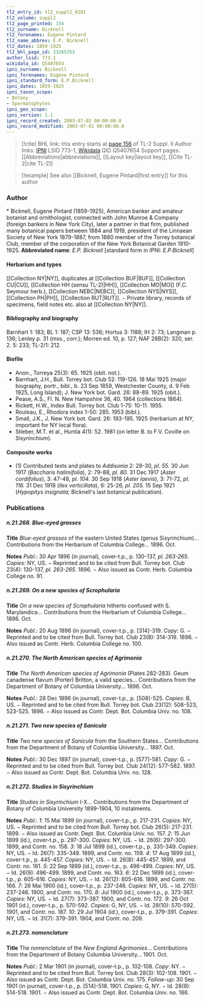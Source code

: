 ```yaml
---
tl2_entry_id: tl2_suppl2_0181
tl2_volume: suppl2
tl2_page_printed: 156
tl2_surname: Bicknell
tl2_forenames: Eugene Pintard
tl2_name_abbrev: E.P. Bicknell
tl2_dates: 1859-1925
tl2_bhl_page_id: 33265353
author_lsid: 773-1
wikidata_id: Q5407654
ipni_surname: Bicknell
ipni_forenames: Eugene Pintard
ipni_standard_form: E.P.Bicknell
ipni_dates: 1859-1925
ipni_taxon_scope: 
- Botany
- Spermatophytes
ipni_geo_scope: 
ipni_version: 1.1
ipni_record_created: 2003-07-02 00:00:00.0
ipni_record_modified: 2003-07-02 00:00:00.0
---
```


> [!cite] BHL link: this entry starts at [page 156](https://www.biodiversitylibrary.org/page/33265353) of TL-2 Suppl. II
> Author links: [IPNI](https://www.ipni.org/a/773-1) LSID 773-1, [Wikidata](https://www.wikidata.org/wiki/Q5407654) QID Q5407654
> Support pages: [[Abbreviations|abbreviations]], [[Layout key|layout key]], [[Cite TL-2|cite TL-2]]

> [!example] See also [[Bicknell, Eugene Pintard|first entry]] for this author

### Author

\* Bicknell, Eugene Pintard (1859-1925), American banker and amateur botanist and ornithologist, connected with John Munroe & Company (foreign bankers in New York City), later a partner in that firm, published many botanical papers between 1884 and 1919, president of the Linnaean Society of New York 1879-1887, from 1880 member of the Torrey botanical Club, member of the corporation of the New York Botanical Garden 1910-1925. 
**Abbreviated name**: *E.P. Bicknell* \[standard form in IPNI: *E.P.Bicknell*\]

#### Herbarium and types

[[Collection NY|NY]], duplicates at [[Collection BUF|BUF]], [[Collection CU|CU]], [[Collection HH (sensu TL-2)|HH]], [[Collection MO|MO]] (F.C. Seymour herb.), [[Collection NEBC|NEBC]], [[Collection NYS|NYS]], [[Collection PH|PH]], [[Collection RUT|RUT]]. − Private library, records of specimens, field notes etc. also at [[Collection NY|NY]].

#### Bibliography and biography

Barnhart 1: 183; BL 1: 187; CSP 13: 536; Hortus 3: 1188; IH 2: 73; Langman p. 136; Lenley p. 31 (mss., corr.); Morren ed. 10, p. 127; NAF 28B(2): 320, ser. 2. 5: 233; TL-2/1: 212.

#### Biofile

- Anon., Torreya 25(3): 65. 1925 (obit. not.).
- Barnhart, J.H., Bull. Torrey bot. Club 52: 119-126. 18 Mai 1925 (major biography, portr., bibl., b. 23 Sep 1859, Westchester County, d. 9 Feb 1925, Long Island); J. New York bot. Gard. 26: 88-89. 1925 (obit.).
- Pease, A.S., Fl. N. New Hampshire 36, 40. 1964 (collections 1864).
- Rickett, H.W., Index Bull. Torrey bot. Club 1-75: 10-11. 1955.
- Rouleau, E., Rhodora index 1-50: 285. 1953 (bibl.).
- Small, J.K., J. New York bot. Gard. 26: 193-195. 1925 (herbarium at NY, important for NY local flora).
- Stieber, M.T. et al., Huntia 4(1): 52. 1981 (on letter B. to F.V. Coville on *Sisyrinchium*).

#### Composite works

- (1) Contributed texts and plates to *Addisonia* 2: 29-30, *pl. 55.* 30 Jun 1917 (*Baccharis halimifolia*), 2: 79-88, *pl. 80.* 31 Dec 1917 (*Aster cordifolius*), 3: 47-48, *pl. 104.* 30 Sep 1918 (*Aster laevis*), 3: 71-72, *pl. 116.* 31 Dec 1918 (*Ilex verticillata*), 6: 25-26, *pl. 205.* 15 Sep 1921 (*Hypopitys insignata*; Bicknell's last botanical publication).

### Publications

##### n.21.268. Blue-eyed grasses

**Title**
*Blue-eyed grasses* of the eastern United States (genus Sisyrinchium)... Contributions from the Herbarium of Columbia College... 1896. Oct.

**Notes**
*Publ*.: 30 Apr 1896 (in journal), cover-t.p., p. 130-137, *pl. 263-265.* *Copies*: NY, US. − Reprinted and to be cited from Bull. Torrey bot. Club 23(4): 130-137, *pl. 263-265.* 1896. − Also issued as Contr. Herb. Columbia College no. 91.

##### n.21.269. On a new species of Scrophularia

**Title**
*On a new species of Scrophularia* hitherto confused with S. Marylandica... Contributions from the Herbarium of Columbia College... 1896. Oct.

**Notes**
*Publ*.: 20 Aug 1896 (in journal), cover-t.p., p. \[314\]-319. *Copy*: G. − Reprinted and to be cited from Bull. Torrey bot. Club 23(8): 314-319. 1896. − Also issued as Contr. Herb. Columbia College no. 100.

##### n.21.270. The North American species of Agrimonia

**Title**
*The North American species of Agrimonia* (Plates 282-283). Geum canadense flavum (Porter) Britton, a valid species... Contributions from the Department of Botany of Columbia University... 1896. Oct.

**Notes**
*Publ*.: 28 Dec 1896 (in journal), cover-t.p., p. \[508\]-525. *Copies*: B, US. − Reprinted and to be cited from Bull. Torrey bot. Club 23(12): 508-523, 523-525. 1896. − Also issued as Contr. Dept. Bot. Columbia Univ. no. 108.

##### n.21.271. Two new species of Sanicula

**Title**
*Two new species of Sanicula* from the Southern States... Contributions from the Department of Botany of Columbia University... 1897. Oct.

**Notes**
*Publ*.: 30 Dec 1897 (in journal), cover-t.p., p. \[577\]-581. *Copy*: G. − Reprinted and to be cited from Bull. Torrey bot. Club 24(12): 577-582. 1897. − Also issued as Contr. Dept. Bot. Columbia Univ. no. 128.

##### n.21.272. Studies in Sisyrinchium

**Title**
*Studies in Sisyrinchium* I-X... Contributions from the Department of Botany of Columbia University 1899-1904, 10 instalments.

**Notes**
*Publ*.: *1*: 15 Mai 1899 (in journal), cover-t.p., p. 217-231. *Copies*: NY, US. − Reprinted and to be cited from Bull. Torrey bot. Club 26(5): 217-231. 1899. − Also issued as Contr. Dept. Bot. Columbia Univ. no. 157.
*2*: 15 Jun 1899 (id.), cover-t.p., p. 297-300. *Copies*: NY, US. − Id. 26(6): 297-300. 1899, and Contr. no. 158.
*3*: 18 Jul 1899 (id.), cover-t.p., p. 335-349. *Copies*: NY, US. − Id. 26(7): 335-349. 1899, and Contr. no. 159.
*4*: 17 Aug 1899 (id.), cover-t.p., p. 445-457. *Copies*: NY, US. − Id. 26(8): 445-457. 1899, and Contr. no. 161.
*5*: 22 Sep 1899 (id.), cover-t.p., p. 496-499. *Copies*: NY, US. − Id. 26(9): 496-499. 1899, and Contr. no. 163.
*6*: 22 Dec 1899 (id.), cover-t.p., p. 605-616. *Copies*: NY, US. − Id. 26(12): 605-616. 1899, and Contr. no. 166.
*7*: 26 Mai 1900 (id.), cover-t.p., p. 237-246. *Copies*: NY, US. − Id. 27(5): 237-246. 1900, and Contr. no. 170.
*8*: Jul 1900 (id.), cover-t.p., p. 373-387. *Copies*: NY, US. − Id. 27(7): 373-387. 1900, and Contr. no. 172.
*9*: 26 Oct 1901 (id.), cover-t.p., p. 570-592. *Copies*: G, NY, US. − Id. 28(10): 570-592. 1901, and Contr. no. 187.
*10*: 29 Jul 1904 (id.), cover-t.p., p. 379-391. *Copies*: NY, US. − Id. 31(7): 379-391. 1904, and Contr. no. 209.

##### n.21.273. nomenclature

**Title**
The *nomenclature* of the *New England Agrimonies*... Contributions from the Department of Botany Columbia University... 1901. Oct.

**Notes**
*Publ*.: 2 Mar 1901 (in journal), cover-t.p., p. 102-108. *Copy*: NY. − Reprinted and to be cited from Bull. Torrey bot. Club 28(3): 102-108. 1901. − Also issued as Contr. Dept. Bot. Columbia Univ. no. 175.
*Follow-up*: 30 Sep 1901 (in journal), cover-t.p., p. \[514\]-518. 1901. *Copies*: G, NY. − Id. 28(9): 514-518. 1901. − Also issued as Contr. Dept. Bot. Columbia Univ. no. 186.

